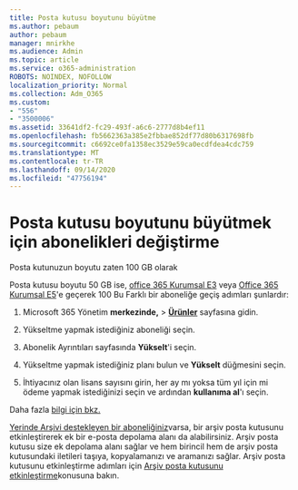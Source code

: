 ```yaml
---
title: Posta kutusu boyutunu büyütme
ms.author: pebaum
author: pebaum
manager: mnirkhe
ms.audience: Admin
ms.topic: article
ms.service: o365-administration
ROBOTS: NOINDEX, NOFOLLOW
localization_priority: Normal
ms.collection: Adm_O365
ms.custom:
- "556"
- "3500006"
ms.assetid: 33641df2-fc29-493f-a6c6-2777d8b4ef11
ms.openlocfilehash: fb5662363a385e2fbbae852df77d80b6317698fb
ms.sourcegitcommit: c6692ce0fa1358ec3529e59ca0ecdfdea4cdc759
ms.translationtype: MT
ms.contentlocale: tr-TR
ms.lasthandoff: 09/14/2020
ms.locfileid: "47756194"
---
```

# <a name="switch-subscriptions-to-increase-mailbox-size"></a>Posta kutusu boyutunu büyütmek için abonelikleri değiştirme

Posta kutunuzun boyutu zaten 100 GB olarak
  
Posta kutusu boyutu 50 GB ise, [office 365 Kurumsal E3](https://products.office.com/business/office-365-enterprise-e3-business-software) veya [Office 365 Kurumsal E5](https://products.office.com/business/office-365-enterprise-e5-business-software)'e geçerek 100 Bu Farklı bir aboneliğe geçiş adımları şunlardır:
  
1. Microsoft 365 Yönetim **merkezinde,** \> **[Ürünler](https://go.microsoft.com/fwlink/p/?linkid=842054)** sayfasına gidin.

2. Yükseltme yapmak istediğiniz aboneliği seçin.

3. Abonelik Ayrıntıları sayfasında **Yükselt**'i seçin.

4. Yükseltme yapmak istediğiniz planı bulun ve **Yükselt** düğmesini seçin.

5. İhtiyacınız olan lisans sayısını girin, her ay mı yoksa tüm yıl için mi ödeme yapmak istediğinizi seçin ve ardından **kullanıma al**'ı seçin.

Daha fazla [bilgi için bkz.](https://docs.microsoft.com/microsoft-365/commerce/subscriptions/upgrade-to-different-plan)

[Yerinde Arşivi destekleyen bir aboneliğiniz](https://docs.microsoft.com/office365/servicedescriptions/exchange-online-archiving-service-description/exchange-online-archiving-service-description)varsa, bir arşiv posta kutusunu etkinleştirerek ek bir e-posta depolama alanı da alabilirsiniz. Arşiv posta kutusu size ek depolama alanı sağlar ve hem birincil hem de arşiv posta kutusundaki iletileri taşıya, kopyalamanızı ve aramanızı sağlar. Arşiv posta kutusunu etkinleştirme adımları için [Arşiv posta kutusunu etkinleştirme](https://docs.microsoft.com/microsoft-365/compliance/enable-archive-mailboxes)konusuna bakın.